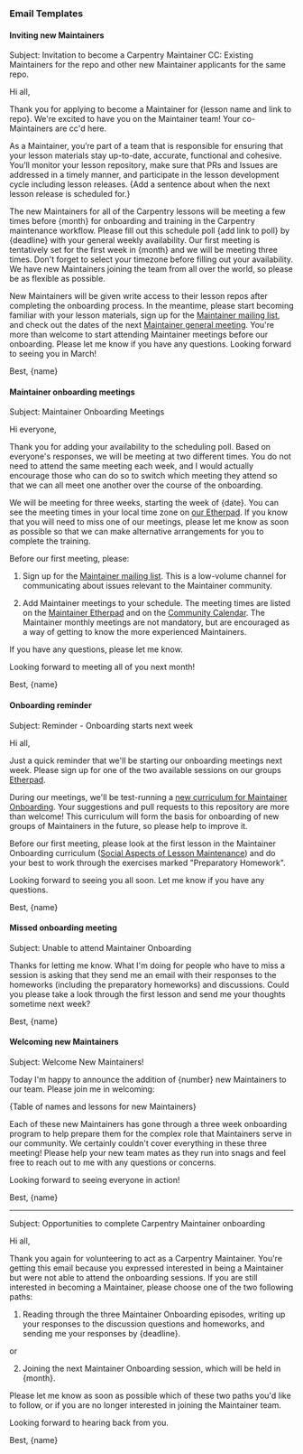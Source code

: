 ### Email Templates


#### Inviting new Maintainers
Subject: Invitation to become a Carpentry Maintainer
CC: Existing Maintainers for the repo and other new Maintainer applicants for the same repo.

Hi all,

Thank you for applying to become a Maintainer for {lesson name and link to repo}. We're excited to have you on the Maintainer team! Your co-Maintainers are cc'd here.

As a Maintainer, you’re part of a team that is responsible for ensuring that your lesson materials stay up-to-date, accurate, functional and cohesive. You’ll monitor your lesson repository, make sure that PRs and Issues are addressed in a timely manner, and participate in the lesson development cycle including lesson releases. {Add a sentence about when the next lesson release is scheduled for.}

The new Maintainers for all of the Carpentry lessons will be meeting a few times before {month} for onboarding and training in the Carpentry maintenance workflow. Please fill out this schedule poll {add link to poll} by {deadline} with your general weekly availability. Our first meeting is tentatively set for the first week in {month} and we will be meeting three times. Don't forget to select your timezone before filling out your availability. We have new Maintainers joining the team from all over the world, so please be as flexible as possible. 

New Maintainers will be given write access to their lesson repos after completing the onboarding process. In the meantime, please start becoming familiar with your lesson materials, sign up for the [Maintainer mailing list](http://carpentries.topicbox.com/groups/maintainers), and check out the dates of the next [Maintainer general meeting](http://pad.software-carpentry.org/maintainers). You're more than welcome to start attending Maintainer meetings before our onboarding. Please let me know if you have any questions. Looking forward to seeing you in March!

Best,
{name}




#### Maintainer onboarding meetings

Subject: Maintainer Onboarding Meetings

Hi everyone,

Thank you for adding your availability to the scheduling poll. Based on everyone's responses, we will be meeting at two different times. You do not need to attend the same meeting each week, and I would actually encourage those who can do so to switch which meeting they attend so that we can all meet one another over the course of the onboarding.

We will be meeting for three weeks, starting the week of {date}. You can see the meeting times in your local time zone on [our Etherpad](http://pad.software-carpentry.org/maintainer-onboarding). If you know that you will need to miss one of our meetings, please let me know as soon as possible so that we can make alternative arrangements for you to complete the training.

Before our first meeting, please:

1) Sign up for the [Maintainer mailing list](http://carpentries.topicbox.com/groups/maintainers). This is a low-volume channel for communicating about issues relevant to the Maintainer community.

2) Add Maintainer meetings to your schedule. The meeting times are listed on the [Maintainer Etherpad](http://pad.software-carpentry.org/maintainers) and on the [Community Calendar](https://software-carpentry.org/join/#calendar). The Maintainer monthly meetings are not mandatory, but are encouraged as a way of getting to know the more experienced Maintainers.

If you have any questions, please let me know.

Looking forward to meeting all of you next month!

Best,
{name}



#### Onboarding reminder

Subject: Reminder - Onboarding starts next week

Hi all,

Just a quick reminder that we'll be starting our onboarding meetings next week. Please sign up for one of the two available sessions on our groups [Etherpad](http://pad.software-carpentry.org/maintainer-onboarding). 

During our meetings, we'll be test-running a [new curriculum for Maintainer Onboarding](https://carpentries.github.io/maintainer-onboarding/index.html). Your suggestions and pull requests to this repository are more than welcome! This curriculum will form the basis for onboarding of new groups of Maintainers in the future, so please help to improve it. 

Before our first meeting, please look at the first lesson in the Maintainer Onboarding curriculum ([Social Aspects of Lesson Maintenance](https://carpentries.github.io/maintainer-onboarding/01-social/index.html)) and do your best to work through the exercises marked "Preparatory Homework".

Looking forward to seeing you all soon. Let me know if you have any questions.

Best,
{name}



#### Missed onboarding meeting

Subject: Unable to attend Maintainer Onboarding

Thanks for letting me know. What I'm doing for people who have to miss a session is asking that they send me an email with their responses to the homeworks (including the preparatory homeworks) and discussions. Could you please take a look through the first lesson and send me your thoughts sometime next week?

Best,
{name}


#### Welcoming new Maintainers

Subject: Welcome New Maintainers!

Today I'm happy to announce the addition of {number} new Maintainers to our team. Please join me in welcoming: 

{Table of names and lessons for new Maintainers}

Each of these new Maintainers has gone through a three week onboarding program to help prepare them for the complex role that Maintainers serve in our community. We certainly couldn't cover everything in these three meeting! Please help your new team mates as they run into snags and feel free to reach out to me with any questions or concerns. 

Looking forward to seeing everyone in action!

Best,
{name}

--------------------

Subject: Opportunities to complete Carpentry Maintainer onboarding

Hi all,

Thank you again for volunteering to act as a Carpentry Maintainer. You're getting this email because you expressed interested in being a Maintainer but were not able to attend the onboarding sessions. If you are still interested in becoming a Maintainer, please choose one of the two following paths:

1) Reading through the three Maintainer Onboarding episodes, writing up your responses to the discussion questions and homeworks, and sending me your responses by {deadline}.

or

2) Joining the next Maintainer Onboarding session, which will be held in {month}. 

Please let me know as soon as possible which of these two paths you'd like to follow, or if you are no longer interested in joining the Maintainer team.

Looking forward to hearing back from you.

Best,
{name}
